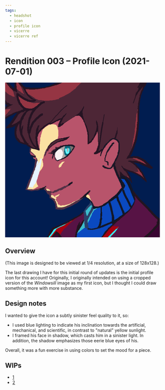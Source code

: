 ```yaml
---
tags:
  - headshot
  - icon
  - profile icon
  - vicerre
  - vicerre ref
---
```


# Rendition 003 – Profile Icon (2021-07-01)

<img src="assets/2021-07-01_image-004.png">

## Overview

(This image is designed to be viewed at 1/4 resolution, at a size of 128x128.)

The last drawing I have for this initial round of updates is the initial profile icon for this account! Originally, I originally intended on using a cropped version of the _Windowsill_ image as my first icon, but I thought I could draw something more with more substance.

## Design notes

I wanted to give the icon a subtly sinister feel quality to it, so:

- I used blue lighting to indicate his inclination towards the artificial, mechanical, and scientific, in contrast to "natural" yellow sunlight.
- I framed his face in shadow, which casts him in a sinister light. In addition, the shadow emphasizes those eerie blue eyes of his.

Overall, it was a fun exercise in using colors to set the mood for a piece.

## WIPs

- [1](https://cdn.discordapp.com/attachments/331457840231219201/858808003150872606/unknown.png)
- [2](https://cdn.discordapp.com/attachments/331457840231219201/858830844646260736/unknown.png)
